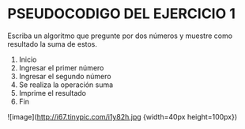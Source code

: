 # PSEUDOCODIGO DEL EJERCICIO 1
Escriba un algoritmo que pregunte por dos números y muestre como resultado la suma de estos. 

1. Inicio
2. Ingresar el primer número
3. Ingresar el segundo número
4. Se realiza la operación suma
5. Imprime el resultado
6. Fin

![image](http://i67.tinypic.com/i1y82h.jpg {width=40px height=100px})